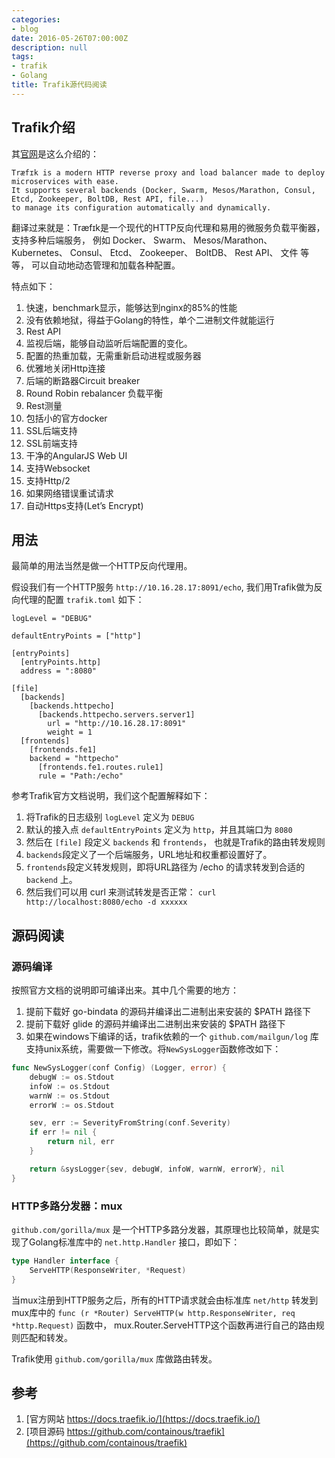 ```yaml
---
categories:
- blog
date: 2016-05-26T07:00:00Z
description: null
tags:
- trafik
- Golang
title: Trafik源代码阅读
---
```


## Trafik介绍

其[官网](https://docs.traefik.io/)是这么介绍的：

```
Træfɪk is a modern HTTP reverse proxy and load balancer made to deploy microservices with ease. 
It supports several backends (Docker, Swarm, Mesos/Marathon, Consul, Etcd, Zookeeper, BoltDB, Rest API, file...) 
to manage its configuration automatically and dynamically.
```

翻译过来就是：Træfɪk是一个现代的HTTP反向代理和易用的微服务负载平衡器，支持多种后端服务，
例如 Docker、 Swarm、 Mesos/Marathon、 Kubernetes、 Consul、 Etcd、 Zookeeper、 BoltDB、 Rest API、 文件 等等，
可以自动地动态管理和加载各种配置。

特点如下：

1. 快速，benchmark显示，能够达到nginx的85%的性能
1. 没有依赖地狱，得益于Golang的特性，单个二进制文件就能运行
1. Rest API
1. 监视后端，能够自动监听后端配置的变化。
1. 配置的热重加载，无需重新启动进程或服务器
1. 优雅地关闭Http连接
1. 后端的断路器Circuit breaker
1. Round Robin rebalancer 负载平衡
1. Rest测量
1. 包括小的官方docker
1. SSL后端支持
1. SSL前端支持
1. 干净的AngularJS Web UI
1. 支持Websocket
1. 支持Http/2
1. 如果网络错误重试请求
1. 自动Https支持(Let’s Encrypt)

## 用法

最简单的用法当然是做一个HTTP反向代理用。

假设我们有一个HTTP服务 `http://10.16.28.17:8091/echo`, 我们用Trafik做为反向代理的配置 `trafik.toml` 如下：

```shell
logLevel = "DEBUG"

defaultEntryPoints = ["http"]

[entryPoints]
  [entryPoints.http]
  address = ":8080"

[file]
  [backends]
    [backends.httpecho]
      [backends.httpecho.servers.server1]
        url = "http://10.16.28.17:8091"
        weight = 1
  [frontends]
    [frontends.fe1]
    backend = "httpecho"
      [frontends.fe1.routes.rule1]
      rule = "Path:/echo"
```

参考Trafik官方文档说明，我们这个配置解释如下：

1. 将Trafik的日志级别 `logLevel` 定义为 `DEBUG`
1. 默认的接入点 `defaultEntryPoints` 定义为 `http`，并且其端口为 `8080` 
1. 然后在 `[file]` 段定义 `backends` 和 `frontends`， 也就是Trafik的路由转发规则
1. `backends`段定义了一个后端服务，URL地址和权重都设置好了。 
1. `frontends`段定义转发规则，即将URL路径为 /echo 的请求转发到合适的 `backend` 上。
1. 然后我们可以用 curl 来测试转发是否正常： `curl http://localhost:8080/echo -d xxxxxx`

## 源码阅读

### 源码编译

按照官方文档的说明即可编译出来。其中几个需要的地方：

1. 提前下载好 go-bindata 的源码并编译出二进制出来安装的 $PATH 路径下
1. 提前下载好 glide 的源码并编译出二进制出来安装的 $PATH 路径下
1. 如果在windows下编译的话，trafik依赖的一个 `github.com/mailgun/log` 库支持unix系统，需要做一下修改。将`NewSysLogger`函数修改如下：

```go
func NewSysLogger(conf Config) (Logger, error) {
	debugW := os.Stdout
	infoW := os.Stdout
	warnW := os.Stdout
	errorW := os.Stdout

	sev, err := SeverityFromString(conf.Severity)
	if err != nil {
		return nil, err
	}

	return &sysLogger{sev, debugW, infoW, warnW, errorW}, nil
}
```

### HTTP多路分发器：mux

`github.com/gorilla/mux` 是一个HTTP多路分发器，其原理也比较简单，就是实现了Golang标准库中的 `net.http.Handler` 接口，即如下：

```go
type Handler interface {
    ServeHTTP(ResponseWriter, *Request)
}
```

当mux注册到HTTP服务之后，所有的HTTP请求就会由标准库 `net/http` 转发到mux库中的 `func (r *Router) ServeHTTP(w http.ResponseWriter, req *http.Request)` 函数中，
mux.Router.ServeHTTP这个函数再进行自己的路由规则匹配和转发。

Trafik使用 `github.com/gorilla/mux` 库做路由转发。

## 参考

1. [官方网站 https://docs.traefik.io/](https://docs.traefik.io/)
2. [项目源码 https://github.com/containous/traefik](https://github.com/containous/traefik)





